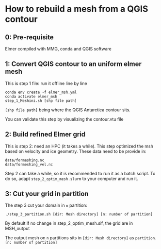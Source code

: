 How to rebuild a mesh from a QGIS contour
=========================================

0: Pre-requisite
----------------

Elmer compiled with MMG, conda and QGIS software


1: Convert QGIS contour to an uniform elmer mesh
------------------------------------------------

This is step 1 file: run it offline line by line
```
conda env create -f elmer_msh.yml
conda activate elmer_msh
step_1_Meshini.sh [shp file path]
```
`[shp file path]` being where the QGIS Antarctica contour sits.

You can validate this step by visualizing the contour.vtu file

2: Build refined Elmer grid
---------------------------

This is step 2: need an HPC (it takes a while). This step optimized the msh based on velocity and ice geometry.
These data need to be provide in:
```
data/formeshing.nc
data/formeshing_vel.nc 
```

Step 2 can take a while, so it is recommended to run it as a batch script. To do so, adapt `step_2_optim_mesh.slurm` to your computer and run it.

3: Cut your grid in partition
-----------------------------

The step 3 cut your domain in `n` partition:
```
./step_3_partition.sh [dir: Mesh directory] [n: number of partition]
```
By default if no change in step_2_optim_mesh.sif, the grid are in MSH_output

The output mesh on `n` partitions sits in `[dir: Mesh directory]` as `partition.[n: number of partition]`
